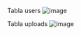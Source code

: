 Tabla users
![image](https://github.com/Leonix64/PruebaBack/assets/155585846/49bc0425-e42c-4509-9c86-25180bcee237)

Tabla uploads
![image](https://github.com/Leonix64/PruebaBack/assets/155585846/f95239a1-271b-45fc-b650-d04ab3b16697)

